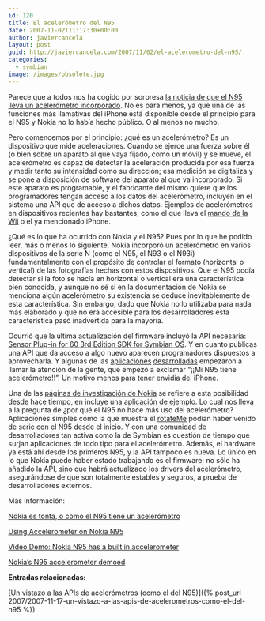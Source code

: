 ```yaml
---
id: 120
title: El acelerómetro del N95
date: 2007-11-02T11:17:30+00:00
author: javiercancela
layout: post
guid: http://javiercancela.com/2007/11/02/el-acelerometro-del-n95/
categories:
  - symbian
image: /images/obsolete.jpg
---
```

Parece que a todos nos ha cogido por sorpresa [la noticia de que el N95 lleva un acelerómetro incorporado](http://www.allaboutsymbian.com/news/item/6169_The_N95_gets_even_more_iPhone-.php "The N95 gets even more iPhone-ish?"). No es para menos, ya que una de las funciones más llamativas del iPhone está disponible desde el principio para el N95 y Nokia no lo había hecho público. O al menos no mucho.

Pero comencemos por el principio: ¿qué es un acelerómetro? Es un dispositivo que mide aceleraciones. Cuando se ejerce una fuerza sobre él (o bien sobre un aparato al que vaya fijado, como un móvil) y se mueve, el acelerómetro es capaz de detectar la aceleración producida por esa fuerza y medir tanto su intensidad como su dirección; esa medición se digitaliza y se pone a disposición de software del aparato al que va incorporado. Si este aparato es programable, y el fabricante del mismo quiere que los programadores tengan acceso a los datos del acelerómetro, incluyen en el sistema una API que de acceso a dichos datos. Ejemplos de acelerómetros en dispositivos recientes hay bastantes, como el que lleva el [mando de la Wii](http://en.wikipedia.org/wiki/Wii_Remote "Wii Remote") o el ya mencionado iPhone.

¿Qué es lo que ha ocurrido con Nokia y el N95? Pues por lo que he podido leer, más o menos lo siguiente. Nokia incorporó un acelerómetro en varios dispositivos de la serie N (como el N95, el N93 o el N93i) fundamentalmente con el propósito de controlar el formato (horizontal o vertical) de las fotografías hechas con estos dispositivos. Que el N95 podía detectar si la foto se hacía en horizontal o vertical era una característica bien conocida, y aunque no sé si en la documentación de Nokia se menciona algún acelerómetro su existencia se deduce inevitablemente de esta característica. Sin embargo, dado que Nokia no lo utilizaba para nada más elaborado y que no era accesible para los desarrolladores esta característica pasó inadvertida para la mayoría.

Ocurrió que la última actualización del firmware incluyó la API necesaria: [Sensor Plug-in for 60 3rd Edition SDK for Symbian OS](http://www.forum.nokia.com/info/sw.nokia.com/id/4284ae69-d37a-4319-bdf0-d4acdab39700/Sensor_plugin_S60_3rd_ed.html)[](http://www.forum.nokia.com/info/sw.nokia.com/id/4284ae69-d37a-4319-bdf0-d4acdab39700/Sensor_plugin_S60_3rd_ed.html "S60 Platform SDK for Symbian OS, for C++ Plug-ins"). Y en cuanto publicas una API que da acceso a algo nuevo aparecen programadores dispuestos a aprovecharla. Y algunas de las [aplicaciones](http://www.symbianresources.com/projects/wiirider.php "WiiConnect — WiiRider") [desarrolladas](http://www.bysamir.fr/rotateme/ "rotateMe") empezaron a llamar la atención de la gente, que empezó a exclamar &#8220;¡¡Mi N95 tiene acelerómetro!!&#8221;. Un motivo menos para tener envidia del iPhone.

Una de las [páginas de investigación de Nokia](http://research.nokia.com/projects/activity_monitor "Activity Monitor") se refiere a esta posibilidad desde hace tiempo, en incluye una [aplicación de ejemplo](http://research.nokia.com/files/MovingBall_Example.sisx "MovingBall"). Lo cual nos lleva a la pregunta de ¿por qué el N95 no hace más uso del acelerómetro? Aplicaciones simples como la que muestra el [rotateMe](http://www.bysamir.fr/rotateme/ "rotateMe") podían haber venido de serie con el N95 desde el inicio. Y con una comunidad de desarrolladores tan activa como la de Symbian es cuestión de tiempo que surjan aplicaciones de todo tipo para el acelerómetro. Además, el hardware ya está ahí desde los primeros N95, y la API tampoco es nueva. Lo único en lo que Nokia puede haber estado trabajando es el firmware; no sólo ha añadido la API, sino que habrá actualizado los drivers del acelerómetro, asegurándose de que son totalmente estables y seguros, a prueba de desarrolladores externos.

Más información:
  
[Nokia es tonta, o como el N95 tiene un acelerómetro](http://www.davidgp.com/2007/11/01/nokia-es-tonta-o-como-el-n95-tiene-un-acelerometro/ "Nokia es tonta, o como el N95 tiene un acelerómetro")
  
[Using Accelerometer on Nokia N95](http://blogs.forum.nokia.com/blog/antony-pranatas-forum-nokia-blog/symbian-c/2007/11/01/using-accelerometer-on-nokia-n95 "Using Accelerometer on Nokia N95")
  
[Video Demo: Nokia N95 has a built in accelerometer](http://www.intomobile.com/2007/10/31/video-demo-nokia-n95-has-a-built-in-accelerometer.html "Nokia N95 has a built in accelerometer")
  
[Nokia’s N95 accelerometer demoed](http://crunchgear.com/2007/10/31/nokias-n95-accelerometer-demoed/ "Nokia’s N95 accelerometer demoed")

**Entradas relacionadas:**
  
[Un vistazo a las APIs de acelerómetros (como el del N95)]({% post_url 2007/2007-11-17-un-vistazo-a-las-apis-de-acelerometros-como-el-del-n95 %})